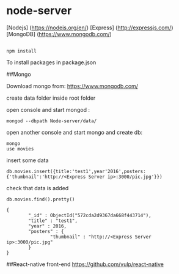 # node-server
[Nodejs] (https://nodejs.org/en/)
[Express] (http://expressjs.com/) 
[MongoDB]  (https://www.mongodb.com/)

##
``` shell
npm install
``` 
To install packages in package.json

##Mongo

Download mongo from:  https://www.mongodb.com/

create data folder inside root folder

open console and start mongod :
``` shell
mongod --dbpath Node-server/data/
``` 
open another console and start mongo and create db:

``` shell
mongo
use movies
``` 

insert some data
``` shell
db.movies.insert({title:'test1',year'2016',posters:{'thumbnail':'http://<Express Server ip>:3000/pic.jpg'}})
``` 
check that data is added
``` shell
db.movies.find().pretty()

{
        "_id" : ObjectId("572cda2d9367da668f443714"),
        "title" : "test1",
        "year" : 2016,
        "posters" : {
                "thumbnail" : "http://<Express Server ip>:3000/pic.jpg"
        }
}
``` 

##React-native front-end
https://github.com/vulp/react-native



